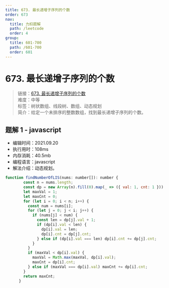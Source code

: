 ```yaml
---
title: 673. 最长递增子序列的个数
order: 673
nav:
  title: 力扣题解
  path: /leetcode
  order: 4
group:
  title: 601-700
  path: /601-700
  order: 601
---
```


# 673. 最长递增子序列的个数
    
> 链接：[673. 最长递增子序列的个数](https://leetcode-cn.com/problems/number-of-longest-increasing-subsequence/)  
> 难度：中等  
> 标签：树状数组、线段树、数组、动态规划  
> 简介：给定一个未排序的整数数组，找到最长递增子序列的个数。
      
## 题解 1 - javascript
- 编辑时间：2021.09.20
- 执行用时：108ms
- 内存消耗：40.5mb
- 编程语言：javascript
- 解法介绍：动态规划。
```javascript
function findNumberOfLIS(nums: number[]): number {
        const n = nums.length;
        const dp = new Array(n).fill(0).map(_ => ({ val: 1, cnt: 1 }));
        let maxVal = 1;
        let maxCnt = 0;
        for (let i = 0; i < n; i++) {
          const num = nums[i];
          for (let j = 0; j < i; j++) {
            if (nums[j] < num) {
              const len = dp[j].val + 1;
              if (dp[i].val < len) {
                dp[i].val = len;
                dp[i].cnt = dp[j].cnt;
              } else if (dp[i].val === len) dp[i].cnt += dp[j].cnt;
            }
          }
          if (maxVal < dp[i].val) {
            maxVal = Math.max(maxVal, dp[i].val);
            maxCnt = dp[i].cnt;
          } else if (maxVal === dp[i].val) maxCnt += dp[i].cnt;
        }
        return maxCnt;
      }
      
```

      